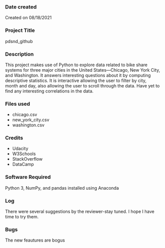 ### Date created
Created on 08/18/2021

### Project Title
pdsnd_github

### Description
This project makes use of Python to explore data related to bike share systems for three major cities in the United States—Chicago, New York City, and Washington. 
It answers interesting questions about it by computing descriptive statistics. It is interactive allowing the user to filter by city, month and day,
also allowing the user to scroll through the data.  Have yet to find any interesting correlations in the data.

### Files used
* chicago.csv
* new_york_city.csv
* washington.csv


### Credits
* Udacity
* W3Schools 
* StackOverflow
* DataCamp

### Software Required
Python 3, NumPy, and pandas installed using Anaconda


### Log
There were several suggestions by the reviewer-stay tuned.  I hope I have time to try them.

### Bugs
The new feautures are bogus



